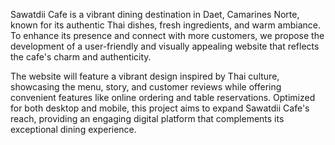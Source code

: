 Sawatdii Cafe is a vibrant dining destination in Daet, Camarines Norte, known for its authentic Thai dishes, fresh ingredients, and warm ambiance. To enhance its presence and connect with more customers, we propose the development of a user-friendly and visually appealing website that reflects the cafe's charm and authenticity.

The website will feature a vibrant design inspired by Thai culture, showcasing the menu, story, and customer reviews while offering convenient features like online ordering and table reservations. Optimized for both desktop and mobile, this project aims to expand Sawatdii Cafe's reach, providing an engaging digital platform that complements its exceptional dining experience.
